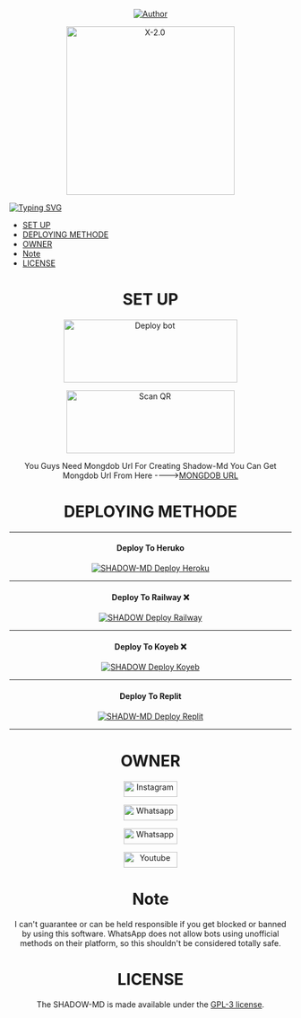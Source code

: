 <p align="center">
<a href="https://github.com/JoyBoySer"><img title="Author" src="https://img.shields.io/badge/CREATOR-ᴊᴏʏ ʙᴏʏ ꜱᴇʀ-black.svg?style=for-the-badge&logo=github"></a>
<p align="center">  
  <a href="https://bit.ly/m/SHADOW-MD"> 
    <img alt="X-2.0" height="300" src="https://i.imgur.com/EBmqEoB.jpeg">
  </a>

<a href="https://git.io/typing-svg"><img src="https://readme-typing-svg.demolab.com?font=Impact&size=50&pause=1000&color=db0000&center=true&width=910&height=100&lines=THIS IS+SHADOW-MD ;MULTI+DEVICE+WHATSAPP+BOT;CREATED+BY+JOY BOY SER;IF+YOU+LIKE+MY+BOT+STAR+THE+REPO+⭐" alt="Typing SVG" /></a>
  

- [SET UP](#setup)
- [DEPLOYING METHODE](#deployingmethode)
- [OWNER](#owner)
- [Note](#note)
- [LICENSE](#License)

<div align="center">
  
# SET UP

<div align="center">
<a href="https://github.com/JoyBoySer/SHADOW-MD/fork" target="blank"><img align="center" src="https://i.imgur.com/cxaSEWe.png" alt="Deploy bot" height="112" width="310" /></a>
  
  

   
<a href="https://bit.ly/m/SHADOW-MD"><img align="center" src="https://i.imgur.com/dzPTA6u.png" alt="Scan QR" height="112" width="300" /></a><br></div>

You Guys Need Mongdob Url For Creating Shadow-Md You Can Get Mongdob Url From Here ---->[MONGDOB URL](https://github.com/JoyBoySer/SHADOW-MD/wiki#home)

# DEPLOYING METHODE
----
 #### Deploy To Heruko
  
  <a href="https://dashboard.heroku.com/new?template=https://github.com/JoyBoySer/SHADOW-MD.git"><img title="SHADOW-MD Deploy Heroku" src="https://img.shields.io/badge/DEPLOY HEROKU-h?color=black&style=for-the-badge&logo=heroku"></a>
  
-----
#### Deploy To Railway ❌

<a href=""><img title="SHADOW Deploy Railway" src="https://img.shields.io/badge/DEPLOY RAILWAY-h?color=black&style=for-the-badge&logo=Railway"></a>


---
#### Deploy To Koyeb ❌

<a href=""><img title="SHADOW Deploy Koyeb" src="https://img.shields.io/badge/DEPLOY KOYEB-h?color=black&style=for-the-badge&logo=koyeb"></a>

---
#### Deploy To Replit

<a href="https://replit.com/github/JoyBoySer/SHADOW-MD"><img title="SHADW-MD Deploy Replit" src="https://img.shields.io/badge/DEPLOY REPLIT-h?color=black&style=for-the-badge&logo=Replit"></a>

---
# OWNER
<a href='https://www.instagram.com/joy_boy_ser_' target="_blank"><img alt='Instagram' src='https://img.shields.io/badge/CONTACT-h?color=black&style=for-the-badge&logo=instagram' width="96.35" height="28"/></a></p>
<a href='https://wa.me/+918714504817' target="_blank"><img alt='Whatsapp' src='https://img.shields.io/badge/CONTACT-h?color=black&style=for-the-badge&logo=whatsapp' width="96.35" height="28"/></a></p>
<a href='https://chat.whatsapp.com/KXje6Iq1XHY5JVdOnm0jKG' target="_blank"><img alt='Whatsapp' src='https://img.shields.io/badge/OFFICIAL-GC-h?color=black&style=for-the-badge&logo=whatsapp' width="96.35" height="28"/></a></p>
<a href='https://www.youtube.com/@JoyBoySer' target="_blank"><img alt='Youtube' src='https://img.shields.io/badge/SUBSCRIBE-h?color=black&style=for-the-badge&logo=youtube' width="96.35" height="28"/></a></p>
</p>


# Note

I can't guarantee or can be held responsible if you get blocked or banned by using this software. WhatsApp does not allow bots using unofficial methods on their platform, so this shouldn't be considered totally safe. <br>

# LICENSE


The SHADOW-MD is made available under the [GPL-3 license](https://github.com/JoyBoySer/SHADOW-MD/blob/main/LICENCE).
<div> </center></center>

